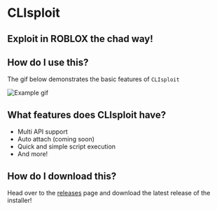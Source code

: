 # CLIsploit
## Exploit in ROBLOX the chad way!

## How do I use this?

The gif below demonstrates the basic features of `CLIsploit`

![Example gif](https://s3.us-east-1.wasabisys.com/e-zimagehosting/6772311b-db7f-40a3-ac88-76533340acc8/i96z5log.gif)

## What features does CLIsploit have?

- Multi API support
- Auto attach (coming soon)
- Quick and simple script execution
- And more!

## How do I download this?

Head over to the [releases](https://github.com/CLIsploit/CLIsploit/releases/) page and download the latest release of the installer!
